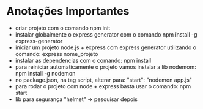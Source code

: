 # Anotações Importantes

- criar projeto com o comando npm init
- instalar globalmente o express generator com o comando npm install -g express-generator 
- iniciar um projeto node.js + express com express generator utilizando o comando: express nome_projeto
- instalar as dependencias com o comando: npm install
- para reiniciar automaticamente o projeto vamos instalar a lib nodemom: npm install -g nodemon
- no package.json, na tag script, alterar para: "start": "nodemon app.js"
- para rodar o projeto com node + express basta usar o comando: npm start
- lib para segurança "helmet" -> pesquisar depois